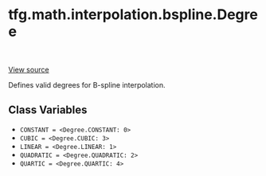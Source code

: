 <div itemscope itemtype="http://developers.google.com/ReferenceObject">
<meta itemprop="name" content="tfg.math.interpolation.bspline.Degree" />
<meta itemprop="path" content="Stable" />
<meta itemprop="property" content="CONSTANT"/>
<meta itemprop="property" content="CUBIC"/>
<meta itemprop="property" content="LINEAR"/>
<meta itemprop="property" content="QUADRATIC"/>
<meta itemprop="property" content="QUARTIC"/>
</div>

# tfg.math.interpolation.bspline.Degree

<!-- Insert buttons and diff -->

<table class="tfo-notebook-buttons tfo-api" align="left">
</table>

<a target="_blank" href="https://github.com/tensorflow/graphics/blob/master/tensorflow_graphics/math/interpolation/bspline.py">View source</a>



Defines valid degrees for B-spline interpolation.

<!-- Placeholder for "Used in" -->


## Class Variables

* `CONSTANT = <Degree.CONSTANT: 0>` <a id="CONSTANT"></a>
* `CUBIC = <Degree.CUBIC: 3>` <a id="CUBIC"></a>
* `LINEAR = <Degree.LINEAR: 1>` <a id="LINEAR"></a>
* `QUADRATIC = <Degree.QUADRATIC: 2>` <a id="QUADRATIC"></a>
* `QUARTIC = <Degree.QUARTIC: 4>` <a id="QUARTIC"></a>

